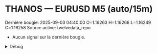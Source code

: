 # THANOS — EURUSD M5 (auto/15m)
Dernière bougie: 2025-09-03 04:40:00  O=1.16263  H=1.16268  L=1.16249  C=1.16258
Source active: twelvedata_repo

- Aucun signal sur la dernière bougie.

<details><summary>Debug</summary>

- TD_API_KEY manquant.

</details>